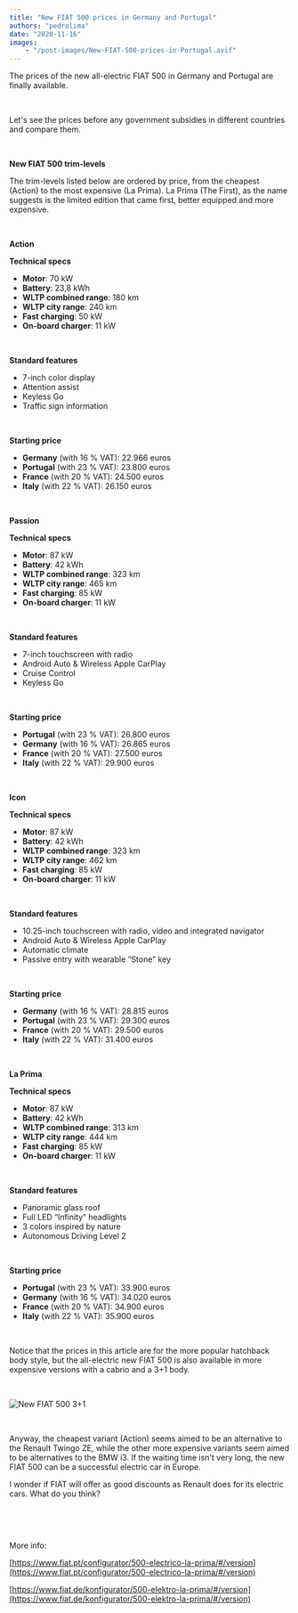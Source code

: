 ```yaml
---
title: "New FIAT 500 prices in Germany and Portugal"
authors: "pedrolima"
date: "2020-11-16"
images: 
    - "/post-images/New-FIAT-500-prices-in-Portugal.avif"
---
```


The prices of the new all-electric FIAT 500 in Germany and Portugal are finally available.

 

Let's see the prices before any government subsidies in different countries and compare them.

 

**New FIAT 500 trim-levels**

The trim-levels listed below are ordered by price, from the cheapest (Action) to the most expensive (La Prima). La Prima (The First), as the name suggests is the limited edition that came first, better equipped and more expensive.

 

**Action**

**Technical specs**

- **Motor**: 70 kW
- **Battery**: 23,8 kWh
- **WLTP combined range**: 180 km
- **WLTP city range**: 240 km
- **Fast charging**: 50 kW
- **On-board charger**: 11 kW

 

**Standard features**

- 7-inch color display
- Attention assist
- Keyless Go
- Traffic sign information

 

**Starting price**

- **Germany** (with 16 % VAT): 22.966 euros
- **Portugal** (with 23 % VAT): 23.800 euros
- **France** (with 20 % VAT): 24.500 euros
- **Italy** (with 22 % VAT): 26.150 euros

 

**Passion**

**Technical specs**

- **Motor**: 87 kW
- **Battery**: 42 kWh
- **WLTP combined range**: 323 km
- **WLTP city range**: 465 km
- **Fast charging**: 85 kW
- **On-board charger**: 11 kW

 

**Standard features**

- 7-inch touchscreen with radio
- Android Auto & Wireless Apple CarPlay
- Cruise Control
- Keyless Go

 

**Starting price**

- **Portugal** (with 23 % VAT): 26.800 euros
- **Germany** (with 16 % VAT): 26.865 euros
- **France** (with 20 % VAT): 27.500 euros
- **Italy** (with 22 % VAT): 29.900 euros

 

**Icon**

**Technical specs**

- **Motor**: 87 kW
- **Battery**: 42 kWh
- **WLTP combined range**: 323 km
- **WLTP city range**: 462 km
- **Fast charging**: 85 kW
- **On-board charger**: 11 kW

 

**Standard features**

- 10.25-inch touchscreen with radio, video and integrated navigator
- Android Auto & Wireless Apple CarPlay
- Automatic climate
- Passive entry with wearable “Stone” key

 

**Starting price**

- **Germany** (with 16 % VAT): 28.815 euros
- **Portugal** (with 23 % VAT): 29.300 euros
- **France** (with 20 % VAT): 29.500 euros
- **Italy** (with 22 % VAT): 31.400 euros

 

**La Prima**

**Technical specs**

- **Motor**: 87 kW
- **Battery**: 42 kWh
- **WLTP combined range**: 313 km
- **WLTP city range**: 444 km
- **Fast charging**: 85 kW
- **On-board charger**: 11 kW

 

**Standard features**

- Panoramic glass roof
- Full LED “Infinity” headlights
- 3 colors inspired by nature
- Autonomous Driving Level 2

 

**Starting price**

- **Portugal** (with 23 % VAT): 33.900 euros
- **Germany** (with 16 % VAT): 34.020 euros
- **France** (with 20 % VAT): 34.900 euros
- **Italy** (with 22 % VAT): 35.900 euros

 

Notice that the prices in this article are for the more popular hatchback body style, but the all-electric new FIAT 500 is also available in more expensive versions with a cabrio and a 3+1 body.

 

![New FIAT 500 3+1](post-images/New-FIAT-500-31.avif)

 

Anyway, the cheapest variant (Action) seems aimed to be an alternative to the Renault Twingo ZE, while the other more expensive variants seem aimed to be alternatives to the BMW i3. If the waiting time isn't very long, the new FIAT 500 can be a successful electric car in Europe.

I wonder if FIAT will offer as good discounts as Renault does for its electric cars. What do you think?

 

 

More info:

[https://www.fiat.pt/configurator/500-electrico-la-prima/#/version](https://www.fiat.pt/configurator/500-electrico-la-prima/#/version)

[https://www.fiat.de/konfigurator/500-elektro-la-prima/#/version](https://www.fiat.de/konfigurator/500-elektro-la-prima/#/version)
